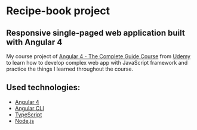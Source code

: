# Recipe-book project
## Responsive single-paged web application built with Angular 4
My course project of [Angular 4 - The Complete Guide Course](https://www.udemy.com/the-complete-guide-to-angular-2/learn/v4/overview)
from [Udemy](https://www.udemy.com/courses/) to learn how to develop complex web app with JavaScript framework and practice the things I learned throughout the course.


## Used technologies:
* [Angular 4](https://angular.io/)
* [Angular CLI](https://cli.angular.io/)
* [TypeScript](https://www.typescriptlang.org/)
* [Node.js](https://nodejs.org/en/)




